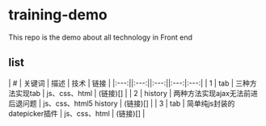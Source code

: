 # training-demo
This repo is the demo about all technology in Front end

## list
| # | 关键词 | 描述 | 技术 | 链接 |
|:---:||:---:||:---:||:---:|:---:|
| 1 | tab | 三种方法实现tab | js、css、html | (链接)[] |
| 2 | history | 两种方法实现ajax无法前进后退问题 | js、css、html5 history | (链接)[] |
| 3 | tab | 简单纯js封装的datepicker插件 | js、css、html | (链接)[] |